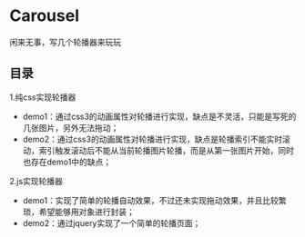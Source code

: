 # Carousel
闲来无事，写几个轮播器来玩玩

## 目录
1.纯css实现轮播器
* demo1：通过css3的动画属性对轮播进行实现，缺点是不灵活，只能是写死的几张图片，另外无法拖动；
* demo2：通过css3的动画属性对轮播进行实现，缺点是轮播索引不能实时滚动，索引触发滚动后不能从当前轮播图片轮播，而是从第一张图片开始，同时也存在demo1中的缺点；

2.js实现轮播器
* demo1：实现了简单的轮播自动效果，不过还未实现拖动效果，并且比较繁琐，希望能够用对象进行封装；
* demo2：通过jquery实现了一个简单的轮播页面；
